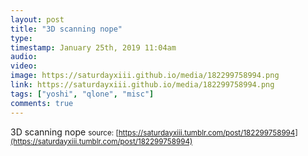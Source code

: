 ```yaml
---
layout: post
title: "3D scanning nope"
type: 
timestamp: January 25th, 2019 11:04am
audio: 
video: 
image: https://saturdayxiii.github.io/media/182299758994.png
link: https://saturdayxiii.github.io/media/182299758994.png
tags: ["yoshi", "qlone", "misc"]
comments: true
---
```

3D scanning nope
<small>source: [https://saturdayxiii.tumblr.com/post/182299758994](https://saturdayxiii.tumblr.com/post/182299758994)</small>